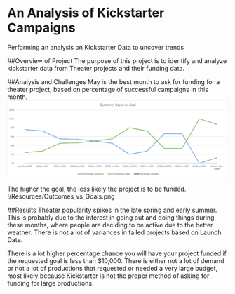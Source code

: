 # An Analysis of Kickstarter Campaigns
Performing an analysis on Kickstarter Data to uncover trends

##Overview of Project
The purpose of this project is to identify and analyze kickstarter data from Theater projects and their funding data.

##Analysis and Challenges
May is the best month to ask for funding for a theater project, based on percentage of successful campaigns in this month.
![This is an image](https://github.com/sting0312/kickstarter-analysis/blob/main/Resources/Outcomes_vs_Goals.png)

The higher the goal, the less likely the project is to be funded.
!/Resources/Outcomes_vs_Goals.png


##Results
Theater popularity spikes in the late spring and early summer. This is probably due to the interest in going out and doing things during these months, where people are deciding to be active due to the better weather.
There is not a lot of variances in failed projects based on Launch Date.

There is a lot higher percentage chance you will have your project funded if the requested goal is less than $10,000.
There is either not a lot of demand or not a lot of productions that requested or needed a very large budget, most likely because Kickstarter is not the proper method of asking for funding for large productions.
